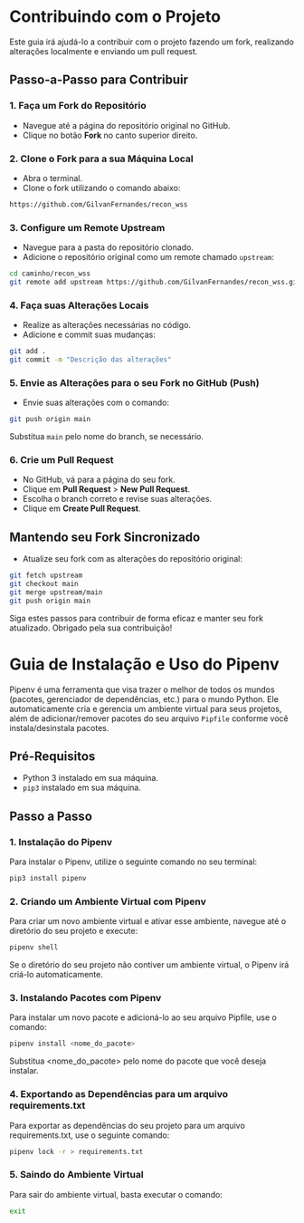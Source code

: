 # Contribuindo com o Projeto
Este guia irá ajudá-lo a contribuir com o projeto fazendo um fork, realizando alterações localmente e enviando um pull request.

## Passo-a-Passo para Contribuir

### 1. Faça um Fork do Repositório
- Navegue até a página do repositório original no GitHub.
- Clique no botão **Fork** no canto superior direito.

### 2. Clone o Fork para a sua Máquina Local
- Abra o terminal.
- Clone o fork utilizando o comando abaixo:
```bash
https://github.com/GilvanFernandes/recon_wss
```

### 3. Configure um Remote Upstream
- Navegue para a pasta do repositório clonado.
- Adicione o repositório original como um remote chamado `upstream`:

```bash
cd caminho/recon_wss
git remote add upstream https://github.com/GilvanFernandes/recon_wss.git
```

### 4. Faça suas Alterações Locais
- Realize as alterações necessárias no código.
- Adicione e commit suas mudanças:

```bash
git add .
git commit -m "Descrição das alterações"
```

### 5. Envie as Alterações para o seu Fork no GitHub (Push)
- Envie suas alterações com o comando:

```bash
git push origin main
```

Substitua `main` pelo nome do branch, se necessário.

### 6. Crie um Pull Request

- No GitHub, vá para a página do seu fork.
- Clique em **Pull Request** > **New Pull Request**.
- Escolha o branch correto e revise suas alterações.
- Clique em **Create Pull Request**.

## Mantendo seu Fork Sincronizado
- Atualize seu fork com as alterações do repositório original:

```bash
git fetch upstream
git checkout main
git merge upstream/main
git push origin main
```

Siga estes passos para contribuir de forma eficaz e manter seu fork atualizado. Obrigado pela sua contribuição!




# Guia de Instalação e Uso do Pipenv

Pipenv é uma ferramenta que visa trazer o melhor de todos os mundos (pacotes, gerenciador de dependências, etc.) para o mundo Python. Ele automaticamente cria e gerencia um ambiente virtual para seus projetos, além de adicionar/remover pacotes do seu arquivo `Pipfile` conforme você instala/desinstala pacotes.

## Pré-Requisitos

- Python 3 instalado em sua máquina.
- `pip3` instalado em sua máquina.

## Passo a Passo

### 1. Instalação do Pipenv
Para instalar o Pipenv, utilize o seguinte comando no seu terminal:

```bash
pip3 install pipenv
```

### 2. Criando um Ambiente Virtual com Pipenv
Para criar um novo ambiente virtual e ativar esse ambiente, navegue até o diretório do seu projeto e execute:

```bash
pipenv shell
```
Se o diretório do seu projeto não contiver um ambiente virtual, o Pipenv irá criá-lo automaticamente.

### 3. Instalando Pacotes com Pipenv
Para instalar um novo pacote e adicioná-lo ao seu arquivo Pipfile, use o comando:

```bash
pipenv install <nome_do_pacote>
````

Substitua <nome_do_pacote> pelo nome do pacote que você deseja instalar.

### 4. Exportando as Dependências para um arquivo requirements.txt
Para exportar as dependências do seu projeto para um arquivo requirements.txt, use o seguinte comando:

```bash
pipenv lock -r > requirements.txt
````

### 5. Saindo do Ambiente Virtual
Para sair do ambiente virtual, basta executar o comando:

```bash
exit
```